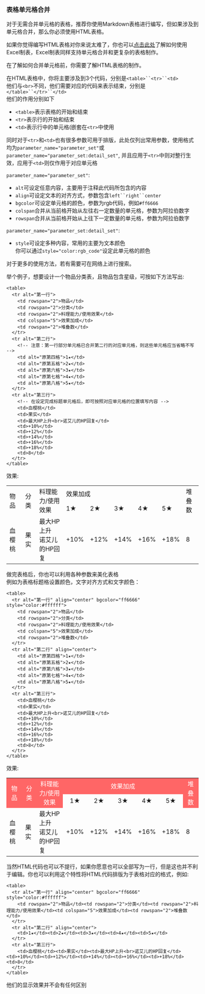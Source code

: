 <h3>表格单元格合并</h3>

对于无需合并单元格的表格，推荐你使用Markdown表格进行编写，但如果涉及到单元格合并，那么你必须使用HTML表格。

如果你觉得编写HTML表格对你来说太难了，你也可以[点击此处](contribution_v2/html_syntax/table_by_excel_zh-hans)了解如何使用Excel制表，Excel制表同样支持单元格合并和更复杂的表格制作。

在了解如何合并单元格前，你需要了解HTML表格的制作。

在HTML表格中，你将主要涉及到3个代码，分别是`<table>``<tr>``<td>`<br>
他们与`<br>`不同，他们需要对应的代码来表示结束，分别是`</table>``</tr>``</td>`<br>
他们的作用分别如下

- `<table>`表示表格的开始和结束
- `<tr>`表示行的开始和结束
- `<td>`表示行中的单元格(嵌套在`<tr>`中使用

同时对于`<tr>`和`<td>`也有很多参数可用于排版，此处仅列出常用参数，使用格式均为`parameter_name="parameter_set"`或`parameter_name="parameter_set:detail_set"`, 并且应用于`<tr>`中则对整行生效，应用于`<td>`则仅作用于对应单元格

`parameter_name="parameter_set"`:

- `alt`可设定任意内容，主要用于注释此代码所包含的内容
- `align`可设定文本的对齐方式，参数包含`left``right``center`
- `bgcolor`可设定单元格的颜色，参数为rgb代码，例如`#ff6666`
- `colspan`合并从当前格开始从左往右一定数量的单元格，参数为阿拉伯数字
- `rowspan`合并从当前格开始从上往下一定数量的单元格，参数为阿拉伯数字

`parameter_name="parameter_set:detail_set"`:

- `style`可设定多种内容，常用的主要为文本颜色<br>你可以通过`style="color:rgb_code"`设定此单元格的颜色

对于更多的使用方法，若有需要可在网络上进行搜索。

举个例子，想要设计一个物品分类表，且物品包含星级，可按如下方法写出:

```
<table>
  <tr alt="第一行">
    <td rowspan="2">物品</td>
    <td rowspan="2">分类</td>
    <td rowspan="2">料理能力/使用效果</td>
    <td colspan="5">效果加成</td>
    <td rowspan="2">堆叠数</td>
  </tr>
  <tr alt="第二行">
    <!-- 注意：第一行部分单元格已合并第二行的对应单元格，则这些单元格应当省略不写 -->
    <td alt="原第四格">1★</td>
    <td alt="原第五格">2★</td>
    <td alt="原第六格">3★</td>
    <td alt="原第七格">4★</td>
    <td alt="原第八格">5★</td>
  </tr>
  <tr alt="第三行">
    <!-- 在设定完成标题单元格后，即可按照对应单元格的位置填写内容 -->
    <td>血樱桃</td>
    <td>果实</td>
    <td>最大HP上升<br>诺艾儿的HP回复</td>
    <td>+10%</td>
    <td>+12%</td>
    <td>+14%</td>
    <td>+16%</td>
    <td>+18%</td>
    <td>8</td>
  </tr>
</table>
```

效果:

<table>
  <tr alt="第一行">
    <td rowspan="2">物品</td>
    <td rowspan="2">分类</td>
    <td rowspan="2">料理能力/使用效果</td>
    <td colspan="5">效果加成</td>
    <td rowspan="2">堆叠数</td>
  </tr>
  <tr alt="第二行">
    <!-- 注意：第一行部分单元格已合并第二行的对应单元格，则这些单元格应当省略不写 -->
    <td alt="原第四格">1★</td>
    <td alt="原第五格">2★</td>
    <td alt="原第六格">3★</td>
    <td alt="原第七格">4★</td>
    <td alt="原第八格">5★</td>
  </tr>
  <tr alt="第三行">
    <!-- 在设定完成标题单元格后，即可按照对应单元格的位置填写内容 -->
    <td>血樱桃</td>
    <td>果实</td>
    <td>最大HP上升<br>诺艾儿的HP回复</td>
    <td>+10%</td>
    <td>+12%</td>
    <td>+14%</td>
    <td>+16%</td>
    <td>+18%</td>
    <td>8</td>
  </tr>
</table>

做完表格后，你也可以利用各种参数来美化表格<br>
例如为表格标题格设置颜色，文字对齐方式和文字颜色：

```
<table>
  <tr alt="第一行" align="center" bgcolor="ff6666" style="color:#ffffff">
    <td rowspan="2">物品</td>
    <td rowspan="2">分类</td>
    <td rowspan="2">料理能力/使用效果</td>
    <td colspan="5">效果加成</td>
    <td rowspan="2">堆叠数</td>
  </tr>
  <tr alt="第二行" align="center">
    <td alt="原第四格">1★</td>
    <td alt="原第五格">2★</td>
    <td alt="原第六格">3★</td>
    <td alt="原第七格">4★</td>
    <td alt="原第八格">5★</td>
  </tr>
  <tr alt="第三行">
    <td>血樱桃</td>
    <td>果实</td>
    <td>最大HP上升<br>诺艾儿的HP回复</td>
    <td>+10%</td>
    <td>+12%</td>
    <td>+14%</td>
    <td>+16%</td>
    <td>+18%</td>
    <td>8</td>
  </tr>
</table>
```

效果:

<table>
  <tr alt="第一行" align="center" bgcolor="ff6666" style="color:#ffffff">
    <td rowspan="2">物品</td>
    <td rowspan="2">分类</td>
    <td rowspan="2">料理能力/使用效果</td>
    <td colspan="5">效果加成</td>
    <td rowspan="2">堆叠数</td>
  </tr>
  <tr alt="第二行" align="center">
    <td alt="原第四格">1★</td>
    <td alt="原第五格">2★</td>
    <td alt="原第六格">3★</td>
    <td alt="原第七格">4★</td>
    <td alt="原第八格">5★</td>
  </tr>
  <tr alt="第三行">
    <td>血樱桃</td>
    <td>果实</td>
    <td>最大HP上升<br>诺艾儿的HP回复</td>
    <td>+10%</td>
    <td>+12%</td>
    <td>+14%</td>
    <td>+16%</td>
    <td>+18%</td>
    <td>8</td>
  </tr>
</table>

当然HTML代码也可以不提行，如果你愿意也可以全部写为一行，但是这也并不利于编辑。你也可以利用这个特性将HTML代码排版为于表格对应的格式，例如:

```
<table>
  <tr alt="第一行" align="center" bgcolor="ff6666" style="color:#ffffff">
    <td rowspan="2">物品</td><td rowspan="2">分类</td><td rowspan="2">料理能力/使用效果</td><td colspan="5">效果加成</td><td rowspan="2">堆叠数</td>
  </tr>
  <tr alt="第二行" align="center">
    <td>1★</td><td>2★</td><td>3★</td><td>4★</td><td>5★</td>
  </tr>
  <tr alt="第三行">
    <td>血樱桃</td><td>果实</td><td>最大HP上升<br>诺艾儿的HP回复</td><td>+10%</td><td>+12%</td><td>+14%</td><td>+16%</td><td>+18%</td><td>8</td>
  </tr>
</table>
```

他们的显示效果并不会有任何区别
